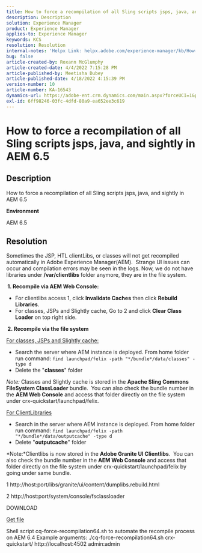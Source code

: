```yaml
---
title: How to force a recompilation of all Sling scripts jsps, java, and sightly in AEM 6.5
description: Description
solution: Experience Manager
product: Experience Manager
applies-to: Experience Manager
keywords: KCS
resolution: Resolution
internal-notes: 'Helpx Link: helpx.adobe.com/experience-manager/kb/How-to-force-a-recompilation-of-all-Sling-scripts-jsps-java-sightly-on-AEM-6-4.html'
bug: false
article-created-by: Roxann McGlumphy
article-created-date: 4/4/2022 7:15:28 PM
article-published-by: Meetisha Dubey
article-published-date: 4/18/2022 4:15:39 PM
version-number: 10
article-number: KA-16543
dynamics-url: https://adobe-ent.crm.dynamics.com/main.aspx?forceUCI=1&pagetype=entityrecord&etn=knowledgearticle&id=954b3a93-4bb4-ec11-983f-000d3a5d0bca
exl-id: 6ff98246-03fc-4dfd-80a9-ea652ee3c619
---
```

# How to force a recompilation of all Sling scripts jsps, java, and sightly in AEM 6.5

## Description


How to force a recompilation of all Sling scripts jsps, java, and sightly in AEM 6.5

<b>Environment</b>

AEM 6.5


## Resolution


Sometimes the JSP, HTL clientLibs, or classes will not get recompiled automatically in Adobe Experience Manager(AEM).  Strange UI issues can occur and compilation errors may be seen in the logs. Now, we do not have libraries under <b>/var/clientlibs</b> folder anymore, they are in the file system.

<b> 1. Recompile via AEM Web Console:</b>

- For clientlibs access 1, click <b>Invalidate Caches</b> then click <b>Rebuild Libraries</b>.
- For classes, JSPs and Slightly cache, Go to 2 and click <b>Clear Class Loader</b> on top right side.


<b> 2. Recompile via the file system</b>

<u>For classes, JSPs and Slightly cache:</u>

- Search the server where AEM instance is deployed. From home folder run command: `find launchpad/felix -path "*/bundle*/data/classes" -type d`
- Delete the "<b>classes</b>" folder


*Note:* Classes and Slightly cache is stored in the <b>Apache Sling Commons FileSystem ClassLoader</b> bundle.  You can also check the bundle number in the <b>AEM Web Console</b> and access that folder directly on the file system under crx-quickstart/launchpad/felix.



<u>For ClientLibraries</u>

- Search in the server where AEM instance is deployed. From home folder run command: `find launchpad/felix -path "*/bundle*/data/outputcache" -type d `
- Delete "<b>outputcache</b>" folder


*Note:*Clientlibs is now stored in the <b>Adobe Granite UI Clientlibs</b>.  You can also check the bundle number in the <b>AEM Web Console</b> and access that folder directly on the file system under crx-quickstart/launchpad/felix by going under same bundle.



1 http://host:port/libs/granite/ui/content/dumplibs.rebuild.html

2 http://host:port/system/console/fsclassloader





DOWNLOAD

[Get file](https://helpx.adobe.com/content/dam/help/en/experience-manager/kb/How-to-force-a-recompilation-of-all-Sling-scripts-jsps-java-sightly-on-AEM-6-4/_jcr_content/main-pars/download_section/download-1/cq-force-recompilation64.zip "cq-force-recompilation64.zip")

Shell script cq-force-recompilation64.sh to automate the recompile process on AEM 6.4 Example arguments: ./cq-force-recompilation64.sh crx-quickstart/ http://localhost:4502 admin:admin
